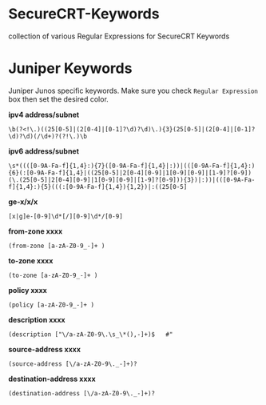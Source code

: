 # SecureCRT-Keywords
collection of various Regular Expressions for SecureCRT Keywords


# Juniper Keywords

Juniper Junos specific keywords. Make sure you check `Regular Expression` box then set the desired color.


**ipv4 address/subnet**
```
\b(?<!\.)((25[0-5]|(2[0-4]|[0-1]?\d)?\d)\.){3}(25[0-5]|(2[0-4]|[0-1]?\d)?\d)(/\d+)?(?!\.)\b
```


**ipv6 address/subnet**
```
\s*((([0-9A-Fa-f]{1,4}:){7}([0-9A-Fa-f]{1,4}|:))|(([0-9A-Fa-f]{1,4}:){6}(:[0-9A-Fa-f]{1,4}|((25[0-5]|2[0-4][0-9]|1[0-9][0-9]|[1-9]?[0-9])(\.(25[0-5]|2[0-4][0-9]|1[0-9][0-9]|[1-9]?[0-9])){3})|:))|(([0-9A-Fa-f]{1,4}:){5}(((:[0-9A-Fa-f]{1,4}){1,2})|:((25[0-5]
```


**ge-x/x/x**
```
[x|g]e-[0-9]\d*[/][0-9]\d*/[0-9]
```


**from-zone xxxx**
```
(from-zone [a-zA-Z0-9_-]+ )
```


**to-zone xxxx**
```
(to-zone [a-zA-Z0-9_-]+ )
```


**policy xxxx**
```
(policy [a-zA-Z0-9_-]+ )
```


**description xxxx**
```
(description ["\/a-zA-Z0-9\.\s_\*(),-]+)$   #"
```


**source-address xxxx**
```
(source-address [\/a-zA-Z0-9\._-]+)?
```


**destination-address xxxx**
```
(destination-address [\/a-zA-Z0-9\._-]+)?
```


